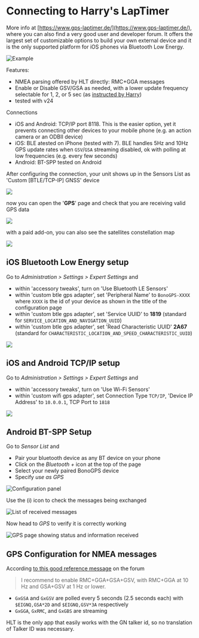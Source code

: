 # Connecting to Harry's LapTimer

More info at [https://www.gps-laptimer.de/](https://www.gps-laptimer.de/), where you can also find a very good user and developer forum. It offers the largest set of customizable options to build your own external device and it is the only supported platform for iOS phones via Bluetooth Low Energy.

![Example](hlt_lagunaseca.png)

Features:

* NMEA parsing offered by HLT directly: RMC+GGA messages
* Enable or Disable GSV/GSA as needed, with a lower update frequency selectable for 1, 2, or 5 sec (as [instructed by Harry](http://forum.gps-laptimer.de/viewtopic.php?t=4359))
* tested with v24

Connections
 
* iOS and Android: TCP/IP port 8118. This is the easier option, yet it prevents connecting other devices to your mobile phone (e.g. an action camera or an ODBII device)
* iOS: BLE atested on iPhone (tested with 7). BLE handles 5Hz and 10Hz GPS update rates when `GSV`/`GSA` streaming disabled, ok with polling at low frequencies (e.g. every few seconds)
* Android: BT-SPP tested on Android
 
After configuring the connection, your unit shows up in the Sensors List as 'Custom [BTLE/TCP-IP] GNSS' device

![](hlt-ble-configured.png)

now you can open the '**GPS**' page and check that you are receiving valid GPS data

![](hlt-ble-running.png)

with a paid add-on, you can also see the satellites constellation map

![](hlt-gps-map.png)


## iOS Bluetooth Low Energy setup

Go to *Administration > Settings > Expert Settings* and

* within 'accessory tweaks', turn on 'Use Bluetooth LE Sensors'
* within 'custom btle gps adapter', set 'Peripheral Name' to `BonoGPS-XXXX` where `XXXX` is the id of your device as shown in the title of the configuration page
* within 'custom btle gps adapter', set 'Service UUID' to  **1819** (standard for `SERVICE_LOCATION_AND_NAVIGATION_UUID`)
* within 'custom btle gps adapter', set 'Read Characteristic UUID' **2A67** (standard for `CHARACTERISTIC_LOCATION_AND_SPEED_CHARACTERISTIC_UUID`)

![](hlt-ble.jpeg)


## iOS and Android TCP/IP setup

Go to *Administration > Settings > Expert Settings* and

* within 'accessory tweaks', turn on 'Use Wi-Fi Sensors'
* within 'custom wifi gps adapter', set Connection Type `TCP/IP`, 'Device IP Address' to `10.0.0.1`, TCP Port to `1818`

![](hlt-wifi.jpeg)


## Android BT-SPP Setup

Go to *Sensor List* and

* Pair your bluetooth device as any BT device on your phone
* Click on the _Bluetooth +_ icon at the top of the page
* Select your newly paired BonoGPS device
* Specify _use as GPS_

![Configuration panel](hlt-btspp-configured.png)

Use the (i) icon to check the messages being exchanged

![List of received messages](hlt-btspp-check.png)

Now head to *GPS* to verify it is correctly working

![GPS page showing status and information received](hlt-btspp-running.png)

## GPS Configuration for NMEA messages

According [to this good reference message](http://forum.gps-laptimer.de/viewtopic.php?f=19&t=4359) on the forum

> I recommend to enable RMC+GGA+GSA+GSV, with RMC+GGA at 10 Hz and GSA+GSV at 1 Hz or lower.


* `GxGSA` and `GxGSV` are polled every 5 seconds (2.5 seconds each) with `$EIGNQ,GSA*2D` and `$EIGNQ,GSV*3A` respectively
* `GxGGA`, `GxRMC`, and `GxGBS` are streaming

HLT is the only app that easily works with the GN talker id, so no translation of Talker ID was necessary.